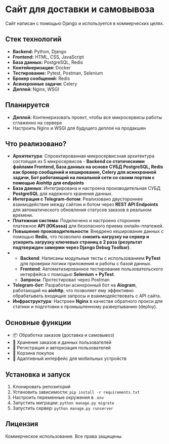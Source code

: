 <h1>Сайт для доставки и самовывоза</h1>

<p>Сайт написан с помощью Django и используется в коммерческих целях.</p>

<h2>Стек технологий</h2>
<ul>
    <li><strong>Backend:</strong> Python, Django</li>
    <li><strong>Frontend:</strong> HTML, CSS, JavaScript</li>
    <li><strong>База данных:</strong> PostgreSQL, Redis</li>
    <li><strong>Контейнеризация:</strong> Docker</li>
    <li><strong>Тестирование:</strong> Pytest, Postman, Selenium</li>
    <li><strong>Брокер сообщений:</strong> Redis</li>
    <li><strong>Асинхронные задачи: </strong>Celery</li>
    <li><strong>Деплой: </strong>Nginx, WSGI</li>
</ul>

<h2>Планируется</h2>
<ul>
    <li><strong>Деплой:</strong> Контенеризовать проект, чтобы все микросервисы работы сглаженно на сервере</li>
    <li>Настроить Nginx и WSGI для будущего деплоя на продакшен</li>
</ul>

<h2>Что реализовано?</h2>
<ul>
    <li><strong>Архитектура</strong>: Спроектированная микросервисзная архитектура состоящая из 5 микросервисов - <strong>Backend со статическими файлами Frontend, База данных на основе СУБД PostgreSQL, Redis как брокер сообщений и кеширование, Celery для асинхронной задачи, Бот работающий на локальной сети со своим портом с помощью Aiohttp для endpoints</strong></li>
    <li><strong>База данных</strong>: Интегрирована и настроена производительная СУБД <strong>PostgreSQL</strong> для надежного хранения данных.</li>
    <li><strong>Интеграция с Telegram-ботом</strong>: Реализовано двустороннее взаимодействие между сайтом и ботом через <strong>REST API Endpoints</strong> для автоматического обновления статусов заказов в реальном времени.</li>
    <li><strong>Платежная система</strong>: Подключено и настроено стороннее платежное <strong>API (ЮKassa)</strong> для безопасного приема онлайн-платежей.</li>
    <li><strong>Повышение производительности</strong>: Внедрено кеширование данных с помощью <strong>Redis</strong>, что позволило <strong>снизить нагрузку на сервер и ускорить загрузку ключевых страниц в 2 раза (результат подтвержден замерми через Django Debug Toolbar)</strong>.</li>
    <li><ul>
        <li><strong>Backend</strong>: Написаны модульные тесты с использованием <strong>PyTest</strong> для проверки логики приложения и работы с базой данных.</li>
        <li><strong>Frontend</strong>: Автоматизированное тестирование пользовательского интерфейса с помощью <strong>Selenium + PyTest</strong>.</li>
        <li><strong>Запросы</strong>: Протестировал через Postman</li>
    </ul></li>
    <li><strong>Telegram-бот</strong>: Разработан асинхронный бот на <strong>Aiogram</strong>, работающий на <strong>aiohttp</strong>, что позволяет ему эффективно обрабатывать входящие запросы и взаимодействовать с API сайта.</li>
    <li><strong>Инфраструктура</strong>: Настроен <strong>Nginx</strong> в качестве обратного прокси для статики и подготовки к промышленному развертыванию (deploy).</li>
</ul>
<h2>Основные функции</h2>
<ul>
    <li>📦 Обработка заказов (доставка и самовывоз)</li>
    <li>💾 Хранение заказов и данных пользователей</li>
    <li>🔐 Регистрация и авторизация пользователей</li>
    <li>🛒 Корзина покупок</li>
    <li>📱 Адаптивный интерфейс для мобильных устройств</li>
</ul>

<h2>Установка и запуск</h2>
<ol>
    <li>Клонировать репозиторий</li>
    <li>Установить зависимости: <code>pip install -r requirements.txt</code></li>
    <li>Настроить переменные окружения в <code>.env</code></li>
    <li>Запустить миграции: <code>python manage.py migrate</code></li>
    <li>Запустить сервер: <code>python manage.py runserver</code></li>
</ol>

<h2>Лицензия</h2>
<p>Коммерческое использование. Все права защищены.</p>
